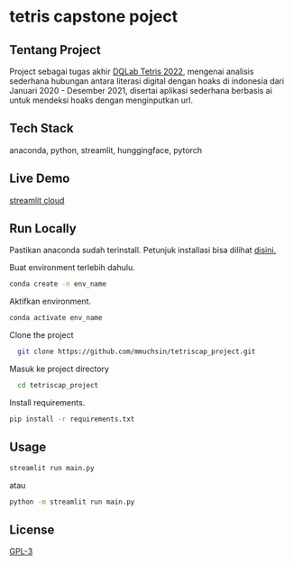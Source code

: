 # tetris capstone poject

## Tentang Project
Project sebagai tugas akhir [DQLab Tetris 2022](https://dqlab.id/beasiswa-fast-track-data-analytics-dqlab-dts-proa), mengenai analisis sederhana hubungan antara literasi digital dengan hoaks di indonesia dari Januari 2020 - Desember 2021, disertai aplikasi sederhana berbasis ai untuk mendeksi hoaks dengan menginputkan url.

## Tech Stack
anaconda, python, streamlit, hunggingface, pytorch

## Live Demo
[streamlit cloud](https://mmuchsin-tetriscap-dashboard-main-ynlsep.streamlitapp.com/)

## Run Locally
Pastikan anaconda sudah terinstall. Petunjuk installasi bisa dilihat [disini.](https://docs.conda.io/projects/conda/en/latest/user-guide/install/index.html)

Buat environment terlebih dahulu.
```bash
conda create -n env_name
```

Aktifkan environment.
```bash
conda activate env_name
```

Clone the project
```bash
  git clone https://github.com/mmuchsin/tetriscap_project.git
```

Masuk ke project directory
```bash
  cd tetriscap_project
```

Install requirements.
```bash
pip install -r requirements.txt
```

## Usage
```bash
streamlit run main.py
```
atau
```bash
python -m streamlit run main.py
```

## License
[GPL-3](https://choosealicense.com/licenses/gpl-3.0/)
